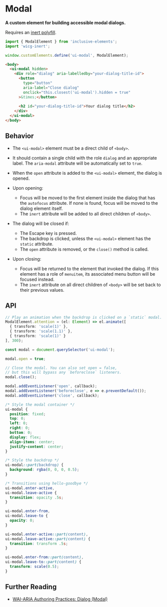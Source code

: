 # Modal

**A custom element for building accessible modal dialogs.**

Requires an [inert polyfill](https://github.com/WICG/inert).

```js
import { ModalElement } from 'inclusive-elements';
import 'wicg-inert';

window.customElements.define('ui-modal', ModalElement);
```

```html
<body>
  <ui-modal hidden>
    <div role="dialog" aria-labelledby="your-dialog-title-id">
      <button
        type="button" 
        aria-label="Close dialog" 
        onclick="this.closest('ui-modal').hidden = true"
      >&times;</button>
      
      <h2 id="your-dialog-title-id">Your dialog title</h2>
    </div>
  </ui-modal>
</body>
```

## Behavior

- The `<ui-modal>` element must be a direct child of `<body>`.

- It should contain a single child with the role `dialog` and an appropriate label. The `aria-modal` attribute will be automatically set to `true`.

- When the `open` attribute is added to the `<ui-modal>` element, the dialog is opened.

- Upon opening:
    - Focus will be moved to the first element inside the dialog that has the `autofocus` attribute. If none is found, focus will be moved to the dialog element itself.
    - The `inert` attribute will be added to all direct children of `<body>`.

- The dialog will be closed if:
    - The Escape key is pressed.
    - The backdrop is clicked, unless the `<ui-modal>` element has the `static` attribute.
    - The `open` attribute is removed, or the `close()` method is called.

- Upon closing:
    - Focus will be returned to the element that invoked the dialog. If this element has a role of `menuitem`, its associated menu button will be focused instead.
    - The `inert` attribute on all direct children of `<body>` will be set back to their previous values.

## API

```ts
// Play an animation when the backdrop is clicked on a `static` modal.
ModalElement.attention = (el: Element) => el.animate([
  { transform: 'scale(1)' },
  { transform: 'scale(1.1)' },
  { transform: 'scale(1)' }
], 300);

const modal = document.querySelector('ui-modal');

modal.open = true;

// Close the modal. You can also set open = false, 
// but this will bypass any `beforeclose` listeners.
modal.close();

modal.addEventListener('open', callback);
modal.addEventListener('beforeclose', e => e.preventDefault());
modal.addEventListener('close', callback);
```

```css
/* Style the modal container */
ui-modal {
  position: fixed;
  top: 0;
  left: 0;
  right: 0;
  bottom: 0;
  display: flex;
  align-items: center;
  justify-content: center;
}

/* Style the backdrop */
ui-modal::part(backdrop) {
  background: rgba(0, 0, 0, 0.5);
}

/* Transitions using hello-goodbye */
ui-modal.enter-active,
ui-modal.leave-active {
  transition: opacity .5s;
}

ui-modal.enter-from,
ui-modal.leave-to {
  opacity: 0;
}

ui-modal.enter-active::part(content),
ui-modal.leave-active::part(content) {
  transition: transform .5s;
}

ui-modal.enter-from::part(content),
ui-modal.leave-to::part(content) {
  transform: scale(0.5);
}
```

## Further Reading

- [WAI-ARIA Authoring Practices: Dialog (Modal)](https://w3c.github.io/aria-practices/#dialog_modal)

